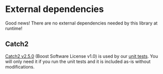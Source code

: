 # External dependencies

Good news! There are no external dependencies needed by this library at runtime!

## Catch2

[Catch2 v2.5.0](https://github.com/catchorg/Catch2/releases/tag/v2.5.0) (Boost Software License v1.0) is used by our [unit tests](../tests). You will only need it if you run the unit tests and it is included as-is without modifications.
